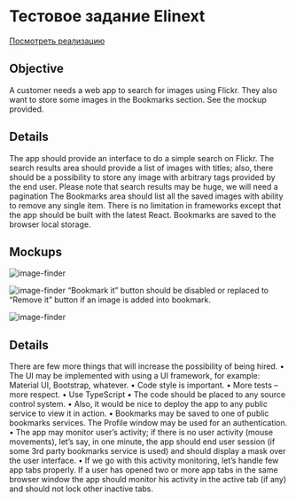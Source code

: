 # Тестовое задание Elinext

[Посмотреть реализацию](https://andrew9488.github.io/image-finder)

## Objective

A customer needs a web app to search for images using Flickr. They also want to store some images in the Bookmarks section. See the mockup provided.

## Details

The app should provide an interface to do a simple search on Flickr. The search results area should provide a list of images with titles; also, there should be a possibility to store any image with arbitrary tags provided by the end user. Please note that search results may be huge, we will need a pagination
The Bookmarks area should list all the saved images with ability to remove any single item.
There is no limitation in frameworks except that the app should be built with the latest React.
Bookmarks are saved to the browser local storage.

## Mockups

![image-finder](https://user-images.githubusercontent.com/70233346/124558019-d81e3c00-de42-11eb-89d5-7aedb418668c.png)

![image-finder](https://github.com/andrew9488/image-finder/issues/2#issue-937589606)
“Bookmark it” button should be disabled or replaced to “Remove it” button if an image is added into bookmark.

![image-finder](https://github.com/andrew9488/image-finder/issues/3#issue-937589793)

## Details

There are few more things that will increase the possibility of being hired.
•	The UI may be implemented with using a UI framework, for example: Material UI, Bootstrap, whatever.
•	Code style is important.
•	More tests – more respect.
•	Use TypeScript
•	The code should be placed to any source control system.
•	Also, it would be nice to deploy the app to any public service to view it in action.
•	Bookmarks may be saved to one of public bookmarks services. The Profile window may be used for an authentication.
•	The app may monitor user’s activity; if there is no user activity (mouse movements), let’s say, in one minute, the app should end user session (if some 3rd party bookmarks service is used) and should display a mask over the user interface.
•	If we go with this activity monitoring, let’s handle few app tabs properly. If a user has opened two or more app tabs in the same browser window the app should monitor his activity in the active tab (if any) and should not lock other inactive tabs.
